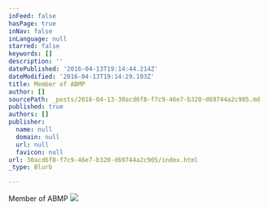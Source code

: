 ```yaml
---
inFeed: false
hasPage: true
inNav: false
inLanguage: null
starred: false
keywords: []
description: ''
datePublished: '2016-04-13T19:14:44.214Z'
dateModified: '2016-04-13T19:14:29.103Z'
title: Member of ABMP
author: []
sourcePath: _posts/2016-04-13-30acd6f8-f7c9-46e7-b320-d69744a2c905.md
published: true
authors: []
publisher:
  name: null
  domain: null
  url: null
  favicon: null
url: 30acd6f8-f7c9-46e7-b320-d69744a2c905/index.html
_type: Blurb

---
```

Member of ABMP
![](https://the-grid-user-content.s3-us-west-2.amazonaws.com/2d598eaf-815b-43cb-9242-a22cb9b4bc7c.png)